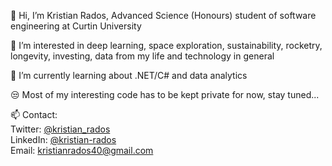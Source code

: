 👋 Hi, I’m Kristian Rados, Advanced Science (Honours) student of software engineering at Curtin University

👀 I’m interested in deep learning, space exploration, sustainability, rocketry, longevity, investing, data from my life and technology in general

🌱 I’m currently learning about .NET/C# and data analytics

😒 Most of my interesting code has to be kept private for now, stay tuned...

📫 Contact: <br>
Twitter: [@kristian_rados](twitter.com/kristian_rados) <br>
LinkedIn: [@kristian-rados](www.linkedin.com/in/kristian-rados/) <br>
Email: kristianrados40@gmail.com

<!---
BunningsWarehouseOfficial/BunningsWarehouseOfficial is a ✨ special ✨ repository because its `README.md` (this file) appears on your GitHub profile.
You can click the Preview link to take a look at your changes.
--->
